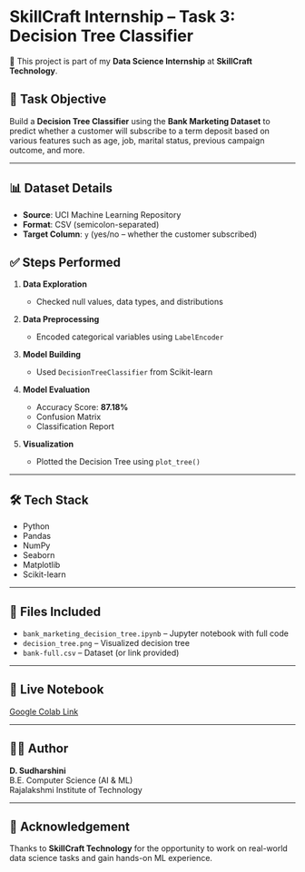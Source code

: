 # SkillCraft Internship – Task 3: Decision Tree Classifier

🚀 This project is part of my **Data Science Internship** at **SkillCraft Technology**.

## 📌 Task Objective

Build a **Decision Tree Classifier** using the **Bank Marketing Dataset** to predict whether a customer will subscribe to a term deposit based on various features such as age, job, marital status, previous campaign outcome, and more.

---

## 📊 Dataset Details

- **Source**: UCI Machine Learning Repository  
- **Format**: CSV (semicolon-separated)  
- **Target Column**: `y` (yes/no – whether the customer subscribed)



## ✅ Steps Performed

1. **Data Exploration**
   - Checked null values, data types, and distributions

2. **Data Preprocessing**
   - Encoded categorical variables using `LabelEncoder`

3. **Model Building**
   - Used `DecisionTreeClassifier` from Scikit-learn

4. **Model Evaluation**
   - Accuracy Score: **87.18%**
   - Confusion Matrix
   - Classification Report

5. **Visualization**
   - Plotted the Decision Tree using `plot_tree()`

---

## 🛠️ Tech Stack

- Python
- Pandas
- NumPy
- Seaborn
- Matplotlib
- Scikit-learn

---

## 📂 Files Included

- `bank_marketing_decision_tree.ipynb` – Jupyter notebook with full code
- `decision_tree.png` – Visualized decision tree
- `bank-full.csv` – Dataset (or link provided)

---

## 🔗 Live Notebook

[Google Colab Link](https://colab.research.google.com/drive/1PgeYrsFr45uEeTlCsZrG233bdHg2u9zx?usp=sharing)

---

## 👩‍💻 Author

**D. Sudharshini**  
B.E. Computer Science (AI & ML)  
Rajalakshmi Institute of Technology

---

## 📌 Acknowledgement

Thanks to **SkillCraft Technology** for the opportunity to work on real-world data science tasks and gain hands-on ML experience.

